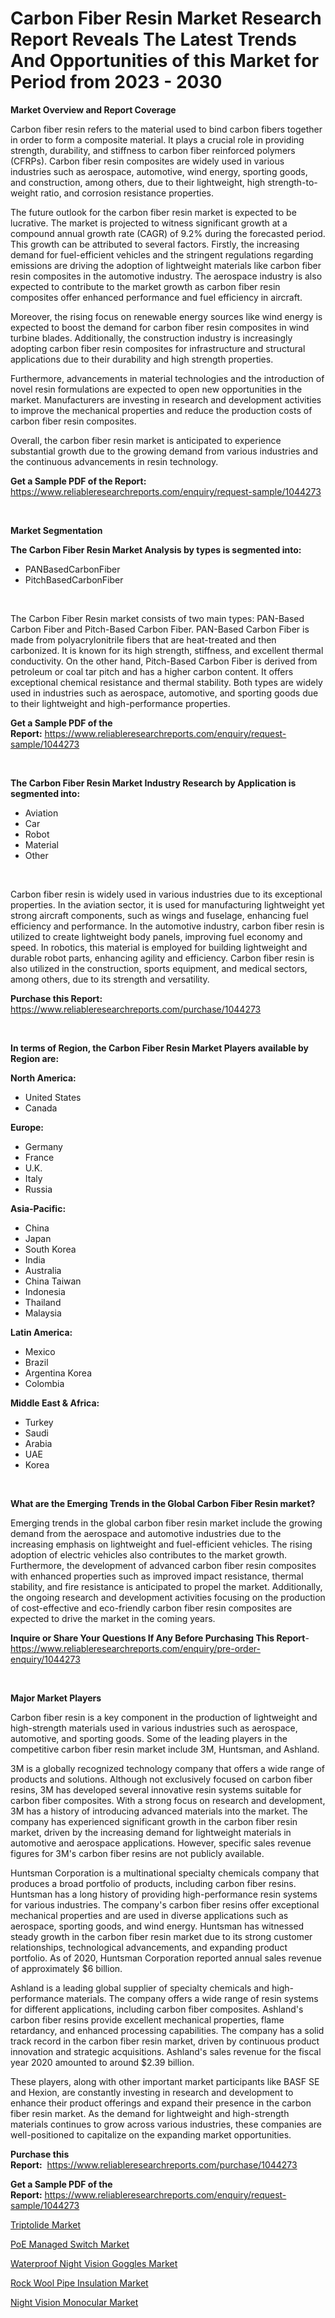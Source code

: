 <p><h1>Carbon Fiber Resin Market Research Report Reveals The Latest Trends And Opportunities of this Market for Period from 2023 - 2030</h1></p><p><strong>Market Overview and Report Coverage</strong></p>
<p><p>Carbon fiber resin refers to the material used to bind carbon fibers together in order to form a composite material. It plays a crucial role in providing strength, durability, and stiffness to carbon fiber reinforced polymers (CFRPs). Carbon fiber resin composites are widely used in various industries such as aerospace, automotive, wind energy, sporting goods, and construction, among others, due to their lightweight, high strength-to-weight ratio, and corrosion resistance properties.</p><p>The future outlook for the carbon fiber resin market is expected to be lucrative. The market is projected to witness significant growth at a compound annual growth rate (CAGR) of 9.2% during the forecasted period. This growth can be attributed to several factors. Firstly, the increasing demand for fuel-efficient vehicles and the stringent regulations regarding emissions are driving the adoption of lightweight materials like carbon fiber resin composites in the automotive industry. The aerospace industry is also expected to contribute to the market growth as carbon fiber resin composites offer enhanced performance and fuel efficiency in aircraft.</p><p>Moreover, the rising focus on renewable energy sources like wind energy is expected to boost the demand for carbon fiber resin composites in wind turbine blades. Additionally, the construction industry is increasingly adopting carbon fiber resin composites for infrastructure and structural applications due to their durability and high strength properties.</p><p>Furthermore, advancements in material technologies and the introduction of novel resin formulations are expected to open new opportunities in the market. Manufacturers are investing in research and development activities to improve the mechanical properties and reduce the production costs of carbon fiber resin composites.</p><p>Overall, the carbon fiber resin market is anticipated to experience substantial growth due to the growing demand from various industries and the continuous advancements in resin technology.</p></p>
<p><strong>Get a Sample PDF of the Report:</strong> <a href="https://www.reliableresearchreports.com/enquiry/request-sample/1044273">https://www.reliableresearchreports.com/enquiry/request-sample/1044273</a></p>
<p>&nbsp;</p>
<p><strong>Market Segmentation</strong></p>
<p><strong>The Carbon Fiber Resin Market Analysis by types is segmented into:</strong></p>
<p><ul><li>PANBasedCarbonFiber</li><li>PitchBasedCarbonFiber</li></ul></p>
<p>&nbsp;</p>
<p><p>The Carbon Fiber Resin market consists of two main types: PAN-Based Carbon Fiber and Pitch-Based Carbon Fiber. PAN-Based Carbon Fiber is made from polyacrylonitrile fibers that are heat-treated and then carbonized. It is known for its high strength, stiffness, and excellent thermal conductivity. On the other hand, Pitch-Based Carbon Fiber is derived from petroleum or coal tar pitch and has a higher carbon content. It offers exceptional chemical resistance and thermal stability. Both types are widely used in industries such as aerospace, automotive, and sporting goods due to their lightweight and high-performance properties.</p></p>
<p><strong>Get a Sample PDF of the Report:</strong>&nbsp;<a href="https://www.reliableresearchreports.com/enquiry/request-sample/1044273">https://www.reliableresearchreports.com/enquiry/request-sample/1044273</a></p>
<p>&nbsp;</p>
<p><strong>The Carbon Fiber Resin Market Industry Research by Application is segmented into:</strong></p>
<p><ul><li>Aviation</li><li>Car</li><li>Robot</li><li>Material</li><li>Other</li></ul></p>
<p>&nbsp;</p>
<p><p>Carbon fiber resin is widely used in various industries due to its exceptional properties. In the aviation sector, it is used for manufacturing lightweight yet strong aircraft components, such as wings and fuselage, enhancing fuel efficiency and performance. In the automotive industry, carbon fiber resin is utilized to create lightweight body panels, improving fuel economy and speed. In robotics, this material is employed for building lightweight and durable robot parts, enhancing agility and efficiency. Carbon fiber resin is also utilized in the construction, sports equipment, and medical sectors, among others, due to its strength and versatility.</p></p>
<p><strong>Purchase this Report:</strong>&nbsp; <a href="https://www.reliableresearchreports.com/purchase/1044273">https://www.reliableresearchreports.com/purchase/1044273</a></p>
<p>&nbsp;</p>
<p><strong>In terms of Region, the Carbon Fiber Resin Market Players available by Region are:</strong></p>
<p>
    <p> <strong> North America: </strong>
        <ul>
            <li>United States</li>
            <li>Canada</li>
        </ul>
        </p> 
    <p> <strong> Europe: </strong>
        <ul>
            <li>Germany</li>
            <li>France</li>
            <li>U.K.</li>
            <li>Italy</li>
            <li>Russia</li>
        </ul>
        </p> 
    <p> <strong> Asia-Pacific: </strong>
        <ul>
            <li>China</li>
            <li>Japan</li>
            <li>South Korea</li>
            <li>India</li>
            <li>Australia</li>
            <li>China Taiwan</li>
            <li>Indonesia</li>
            <li>Thailand</li>
            <li>Malaysia</li>
        </ul>
        </p> 
    <p> <strong> Latin America: </strong>
        <ul>
            <li>Mexico</li>
            <li>Brazil</li>
            <li>Argentina Korea</li>
            <li>Colombia</li>
        </ul>
        </p> 
    <p> <strong> Middle East & Africa: </strong>
        <ul>
            <li>Turkey</li>
            <li>Saudi</li>
            <li>Arabia</li>
            <li>UAE</li>
            <li>Korea</li>
        </ul>
    </p>
    </p>
<p>&nbsp;</p>
<p><strong>What are the Emerging Trends in the Global Carbon Fiber Resin market?</strong></p>
<p><p>Emerging trends in the global carbon fiber resin market include the growing demand from the aerospace and automotive industries due to the increasing emphasis on lightweight and fuel-efficient vehicles. The rising adoption of electric vehicles also contributes to the market growth. Furthermore, the development of advanced carbon fiber resin composites with enhanced properties such as improved impact resistance, thermal stability, and fire resistance is anticipated to propel the market. Additionally, the ongoing research and development activities focusing on the production of cost-effective and eco-friendly carbon fiber resin composites are expected to drive the market in the coming years.</p></p>
<p><strong>Inquire or Share Your Questions If Any Before Purchasing This Report</strong>- <a href="https://www.reliableresearchreports.com/enquiry/pre-order-enquiry/1044273">https://www.reliableresearchreports.com/enquiry/pre-order-enquiry/1044273</a></p>
<p>&nbsp;</p>
<p><strong>Major Market Players</strong></p>
<p><p>Carbon fiber resin is a key component in the production of lightweight and high-strength materials used in various industries such as aerospace, automotive, and sporting goods. Some of the leading players in the competitive carbon fiber resin market include 3M, Huntsman, and Ashland.</p><p>3M is a globally recognized technology company that offers a wide range of products and solutions. Although not exclusively focused on carbon fiber resins, 3M has developed several innovative resin systems suitable for carbon fiber composites. With a strong focus on research and development, 3M has a history of introducing advanced materials into the market. The company has experienced significant growth in the carbon fiber resin market, driven by the increasing demand for lightweight materials in automotive and aerospace applications. However, specific sales revenue figures for 3M's carbon fiber resins are not publicly available.</p><p>Huntsman Corporation is a multinational specialty chemicals company that produces a broad portfolio of products, including carbon fiber resins. Huntsman has a long history of providing high-performance resin systems for various industries. The company's carbon fiber resins offer exceptional mechanical properties and are used in diverse applications such as aerospace, sporting goods, and wind energy. Huntsman has witnessed steady growth in the carbon fiber resin market due to its strong customer relationships, technological advancements, and expanding product portfolio. As of 2020, Huntsman Corporation reported annual sales revenue of approximately $6 billion.</p><p>Ashland is a leading global supplier of specialty chemicals and high-performance materials. The company offers a wide range of resin systems for different applications, including carbon fiber composites. Ashland's carbon fiber resins provide excellent mechanical properties, flame retardancy, and enhanced processing capabilities. The company has a solid track record in the carbon fiber resin market, driven by continuous product innovation and strategic acquisitions. Ashland's sales revenue for the fiscal year 2020 amounted to around $2.39 billion.</p><p>These players, along with other important market participants like BASF SE and Hexion, are constantly investing in research and development to enhance their product offerings and expand their presence in the carbon fiber resin market. As the demand for lightweight and high-strength materials continues to grow across various industries, these companies are well-positioned to capitalize on the expanding market opportunities.</p></p>
<p><strong>Purchase this Report:</strong>&nbsp;&nbsp;<a href="https://www.reliableresearchreports.com/purchase/1044273">https://www.reliableresearchreports.com/purchase/1044273</a></p>
<p></p>
<p><strong>Get a Sample PDF of the Report:</strong>&nbsp;<a href="https://www.reliableresearchreports.com/enquiry/request-sample/1044273">https://www.reliableresearchreports.com/enquiry/request-sample/1044273</a></p>
<p><p><a href="https://github.com/PeterParrish5/Market-Research-Report-List-2/blob/main/triptolide-market.md">Triptolide Market</a></p><p><a href="https://medium.com/@porteradams98/poe-managed-switch-market-size-market-outlook-and-market-forecast-2023-to-2030-29c36281b63f">PoE Managed Switch Market</a></p><p><a href="https://medium.com/@myrticecole/waterproof-night-vision-goggles-market-the-key-to-successful-business-strategy-forecast-till-2030-70c442095b01">Waterproof Night Vision Goggles Market</a></p><p><a href="https://github.com/CliffMedina6/Market-Research-Report-List-2/blob/main/rock-wool-pipe-insulation-market.md">Rock Wool Pipe Insulation Market</a></p><p><a href="https://medium.com/@zoeyleannon2023/night-vision-monocular-market-share-evolution-and-market-growth-trends-2023-2030-1871c2e0c460">Night Vision Monocular Market</a></p></p>